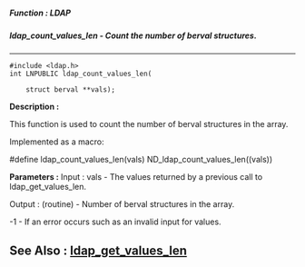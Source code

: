 ##### Function : LDAP
##### ldap_count_values_len - Count the number of berval structures.
---
```
#include <ldap.h>
int LNPUBLIC ldap_count_values_len(

	struct berval **vals);
```
**Description :**

This function is used to count the number of berval structures in the array.

Implemented as a macro:

#define ldap_count_values_len(vals) ND_ldap_count_values_len((vals))

**Parameters :**
Input :
vals  -  The values returned by a previous call to ldap_get_values_len.

Output :
(routine)  -  Number of berval structures in the array.

-1 - If an error occurs such as an invalid input for values.



**See Also :**
[ldap_get_values_len](/domino-c-api-docs/reference/Func/ldap_get_values_len)
---
